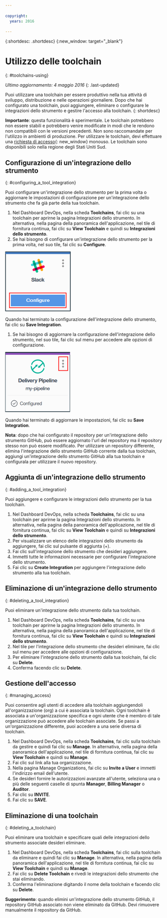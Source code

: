 ```yaml
---

copyright:
  years: 2016

---
```


{:shortdesc: .shortdesc}
{:new_window: target="_blank"}

# Utilizzo delle toolchain
{: #toolchains-using}

*Ultimo aggiornamento: 4 maggio 2016*
{: .last-updated}

Puoi utilizzare una toolchain per essere produttivo nella tua attività di sviluppo, distribuzione e  nelle operazioni giornaliere. Dopo che hai configurato una toolchain, puoi aggiungere, eliminare o configurare le integrazioni dello strumento e gestire l'accesso alla toolchain.
{: shortdesc}

**Importante**: questa funzionalità è sperimentale. Le toolchain potrebbero non essere stabili e potrebbero venire modificate in modi che le rendono non compatibili con le versioni precedenti. Non sono raccomandate per l'utilizzo in ambienti di produzione. Per utilizzare le toolchain, devi effettuare una [richiesta di accesso](https://new-console.ng.bluemix.net/devops?cm_mmc=IBMBluemixGarageMethod-_-MethodSite-_-10-19-15::12-31-18-_-toolchains-welcome-page){: new_window} monouso. Le toolchain sono disponibili solo nella regione degli Stati Uniti Sud.

## Configurazione di un'integrazione dello strumento
{: #configuring_a_tool_integration}

Puoi configurare un'integrazione dello strumento per la prima volta o aggiornare le impostazioni di configurazione per un'integrazione dello strumento che fa già parte della tua toolchain.

1. Nel Dashboard DevOps, nella scheda **Toolchains**, fai clic su una toolchain per aprirne la pagina Integrazioni dello strumento. In alternativa, nella pagina della panoramica dell'applicazione, nel tile di fornitura continua, fai clic su **View Toolchain** e quindi su **Integrazioni dello strumento**.
1. Se hai bisogno di configurare un'integrazione dello strumento per la prima volta, nel suo tile, fai clic su **Configure**.

  ![Pulsante configura](images/toolchain_tile_configure.png)

 Quando hai terminato la configurazione dell'integrazione dello strumento, fai clic su **Save Integration**.
 
1. Se hai bisogno di aggiornare la configurazione dell'integrazione dello strumento, nel suo tile, fai clic sul menu per accedere alle opzioni di configurazione.

  ![Menu Configurazione](images/toolchain_tile_menu.png)
 
 Quando hai terminato di aggiornare le impostazioni, fai clic su **Save Integration**.

 **Nota**: dopo che hai configurato il repository per un'integrazione dello strumento GitHub, può essere aggiornato l'url del repository ma il repository stesso non può essere modificato. Per utilizzare un repository differente, elimina l'integrazione dello strumento GitHub corrente dalla tua toolchain, aggiungi un'integrazione dello strumento GitHub alla tua toolchain e configurala per utilizzare il nuovo repository.

## Aggiunta di un'integrazione dello strumento
{: #adding_a_tool_integration}

Puoi aggiungere e configurare le integrazioni dello strumento per la tua toolchain.

1. Nel Dashboard DevOps, nella scheda **Toolchains**, fai clic su una toolchain per aprirne la pagina Integrazioni dello strumento. In alternativa, nella pagina della panoramica dell'applicazione, nel tile di fornitura continua, fai clic su **View Toolchain** e quindi su **Integrazioni dello strumento**.
1. Per visualizzare un elenco delle integrazioni dello strumento da aggiungere, fai clic sul pulsante di aggiunta (+).
1. Fai clic sull'integrazione dello strumento che desideri aggiungere.
1. Immetti tutte le informazioni necessarie per configurare l'integrazione dello strumento. 
1. Fai clic su **Create Integration** per aggiungere l'integrazione dello strumento alla tua toolchain.

## Eliminazione di un'integrazione dello strumento
{: #deleting_a_tool_integration}

Puoi eliminare un'integrazione dello strumento dalla tua toolchain. 

1. Nel Dashboard DevOps, nella scheda **Toolchains**, fai clic su una toolchain per aprirne la pagina Integrazioni dello strumento. In alternativa, nella pagina della panoramica dell'applicazione, nel tile di fornitura continua, fai clic su **View Toolchain** e quindi su **Integrazioni dello strumento**.
1. Nel tile per l'integrazione dello strumento che desideri eliminare, fai clic sul menu per accedere alle opzioni di configurazione.
1. Per eliminare l'integrazione dello strumento dalla tua toolchain, fai clic su **Delete**.
1. Conferma facendo clic su **Delete**.

## Gestione dell'accesso
{: #managing_access}

Puoi consentire agli utenti di accedere alla toolchain aggiungendoli all'organizzazione (org) a cui è associata la toolchain. Ogni toolchain è associata a un'organizzazione specifica e ogni utente che è membro di tale organizzazione può accedere alle toolchain associate. Se passi a un'organizzazione differente, puoi accedere a una serie diversa di toolchain.

<!--CA: Commenting out the content on authentication for Interconnect since it applies to GitHub Enterprise. This content can be exposed again when GHE is supported for the Dedicated Beta 2.-->

<!--You have three authentication options for your Bluemix dedicated environment: LDAP, SAML, or Web ID. 

**Important:** For this beta, Web ID authentication requires additional user management on GitHub Enterprise.

If you use LDAP or SAML authentication in your Bluemix dedicated environment, when you add users to your Bluemix org and spaces, the users can log in to GitHub Enterprise by using their Bluemix ID and password, and accounts are created for them. When you add users to your Bluemix org and spaces, they are not automatically added to the GitHub Enterprise repo. Someone who has admin privileges for the repo must add them.  

If you use Web ID authentication, when you add users to your Bluemix org and spaces, a GitHub Enterprise site administrator must set up a GitHub Enterprise account for those users. Alternatively, new users can create a toolchain, in which case a GitHub Enterprise account is created for them. However, if those users want to access repos that are associated with toolchains besides their own, they must be granted access to those repos.

To add a user: -->

1. Nel Dashboard DevOps, nella scheda **Toolchains**, fai clic sulla toolchain da gestire e quindi fai clic su **Manage**. In alternativa, nella pagina della panoramica dell'applicazione, nel tile di fornitura continua, fai clic su **View Toolchain** e quindi su **Manage**.  
1. Fai clic sul link alla tua organizzazione. 
1. Nella pagina Manage Organizations, fai clic su **Invite a User** e immetti l'indirizzo email dell'utente.
1. Se desideri fornire le autorizzazioni avanzate all'utente, seleziona una o più delle seguenti caselle di spunta **Manager**, **Billing Manager** o **Auditor**.
1. Fai clic su **INVITE**.
1. Fai clic su **SAVE**.

## Eliminazione di una toolchain
{: #deleting_a_toolchain}

Puoi eliminare una toolchain e specificare quali delle integrazioni dello strumento associate desideri eliminare.

1. Nel Dashboard DevOps, nella scheda **Toolchains**, fai clic sulla toolchain da eliminare e quindi fai clic su **Manage**. In alternativa, nella pagina della panoramica dell'applicazione, nel tile di fornitura continua, fai clic su **View Toolchain** e quindi su **Manage**.
1. Fai clic su **Delete Toolchain** e rivedi le integrazioni dello strumento che stai eliminando.
1. Conferma l'eliminazione digitando il nome della toolchain e facendo clic su **Delete**.

 **Suggerimento**: quando elimini un'integrazione dello strumento GitHub, il repository GitHub associato non viene eliminato da GitHub. Devi rimuovere manualmente il repository da GitHub.
